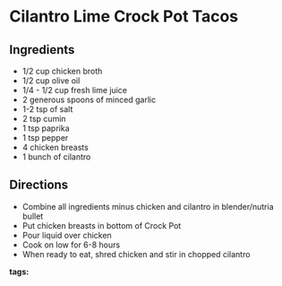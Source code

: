 # Cilantro Lime Crock Pot Tacos

## Ingredients

* 1/2 cup chicken broth
* 1/2 cup olive oil
* 1/4 - 1/2 cup fresh lime juice
* 2 generous spoons of minced garlic
* 1-2 tsp of salt
* 2 tsp cumin
* 1 tsp paprika
* 1 tsp pepper
* 4 chicken breasts
* 1 bunch of cilantro

## Directions

* Combine all ingredients minus chicken and cilantro in blender/nutria bullet
* Put chicken breasts in bottom of Crock Pot
* Pour liquid over chicken
* Cook on low for 6-8 hours
* When ready to eat, shred chicken and stir in chopped cilantro

__tags:__ 
